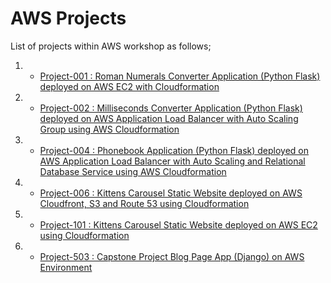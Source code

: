 # AWS Projects

List of projects within AWS workshop as follows;

1. - [Project-001 : Roman Numerals Converter Application (Python Flask) deployed on AWS EC2 with Cloudformation](./001-roman-numerals-converter/README.md)

2. - [Project-002 : Milliseconds Converter Application (Python Flask) deployed on AWS Application Load Balancer with Auto Scaling Group using AWS Cloudformation](./002-milliseconds-converter/README.md)

3. - [Project-004 : Phonebook Application (Python Flask) deployed on AWS Application Load Balancer with Auto Scaling and Relational Database Service using AWS Cloudformation](./004-phonebook-web-application/README.md)

4. - [Project-006 : Kittens Carousel Static Website deployed on AWS Cloudfront, S3 and Route 53 using Cloudformation](./006-kittens-carousel-static-web-s3-cf/README.md)

5. - [Project-101 : Kittens Carousel Static Website deployed on AWS EC2 using Cloudformation](./101-kittens-carousel-static-website-ec2/README.md)

6. - [Project-503 : Capstone Project Blog Page App (Django) on AWS Environment](./Project-503-Capstone-Project-Blog-Page-App-(Django)-on-AWS-Environment/README.md)
